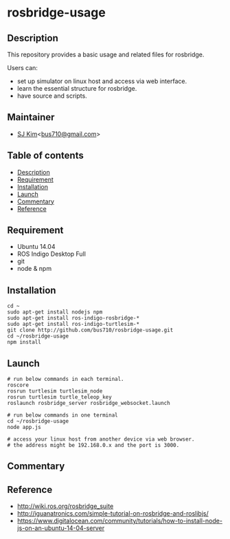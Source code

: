 # rosbridge-usage

## Description
This repository provides a basic usage and related files for rosbridge.

Users can:
- set up simulator on linux host and access via web interface.
- learn the essential structure for rosbridge.
- have source and scripts.

## Maintainer
- [SJ Kim](http://bus710.net)<<bus710@gmail.com>>

## Table of contents
- [Description](#description)
- [Requirement](#requirement)
- [Installation](#installation)
- [Launch](#launch)
- [Commentary](#commentary)
- [Reference](#reference)

## Requirement
- Ubuntu 14.04
- ROS Indigo Desktop Full
- git
- node & npm

## Installation
```
cd ~
sudo apt-get install nodejs npm
sudo apt-get install ros-indigo-rosbridge-*
sudo apt-get install ros-indigo-turtlesim-*
git clone http://github.com/bus710/rosbridge-usage.git
cd ~/rosbridge-usage
npm install
```

## Launch
```
# run below commands in each terminal.
roscore
rosrun turtlesim turtlesim_node
rosrun turtlesim turtle_teleop_key
roslaunch rosbridge_server rosbridge_websocket.launch

# run below commands in one terminal
cd ~/rosbridge-usage
node app.js

# access your linux host from another device via web browser.
# the address might be 192.168.0.x and the port is 3000.
```

## Commentary

## Reference
- http://wiki.ros.org/rosbridge_suite
- http://iguanatronics.com/simple-tutorial-on-rosbridge-and-roslibjs/
- https://www.digitalocean.com/community/tutorials/how-to-install-node-js-on-an-ubuntu-14-04-server
